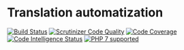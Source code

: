 # Translation automatization

[![Build Status](https://travis-ci.org/dev-efabrica/translation-automatization.svg?branch=master)](https://travis-ci.org/dev-efabrica/translation-automatization)
[![Scrutinizer Code Quality](https://scrutinizer-ci.com/g/dev-efabrica/translation-automatization/badges/quality-score.png?b=master)](https://scrutinizer-ci.com/g/dev-efabrica/translation-automatization/?branch=master)
[![Code Coverage](https://scrutinizer-ci.com/g/dev-efabrica/translation-automatization/badges/coverage.png?b=master)](https://scrutinizer-ci.com/g/dev-efabrica/translation-automatization/?branch=master)
[![Code Intelligence Status](https://scrutinizer-ci.com/g/dev-efabrica/translation-automatization/badges/code-intelligence.svg?b=master)](https://scrutinizer-ci.com/code-intelligence)
[![PHP 7 supported](http://php7ready.timesplinter.ch/lulco/phoenix/master/badge.svg)](https://travis-ci.org/lulco/phoenix)
